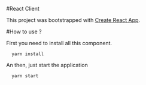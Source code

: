 #React Client 

This project was bootstrapped with [Create React App](https://github.com/facebookincubator/create-react-app).

#How to use ? 

First you need to install all this component. 

```
  yarn install 
```

An then, just start the application

```
  yarn start
```
